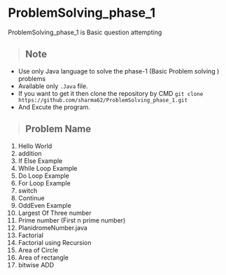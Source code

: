 # ProblemSolving_phase_1
ProblemSolving_phase_1 is Basic question attempting 

> ## Note 
*  Use only Java language to solve the phase-1 (Basic Problem solving ) problems
*  Available only `.Java` file.
*  If you want to get it then clone the repository by CMD `git clone https://github.com/sharma62/ProblemSolving_phase_1.git`
*  And Excute the program.


> ## Problem Name 
1. Hello World
2. addition
3. If Else Example 
4. While Loop Example  
5. Do Loop Example  
6. For Loop Example
7. switch 
8. Continue  
9. OddEven Example
10. Largest Of Three number 
11. Prime number (First n prime number)
12. PlanidromeNumber.java
13. Factorial
14. Factorial using Recursion
15. Area of Circle
16. Area of rectangle
17. bitwise ADD
